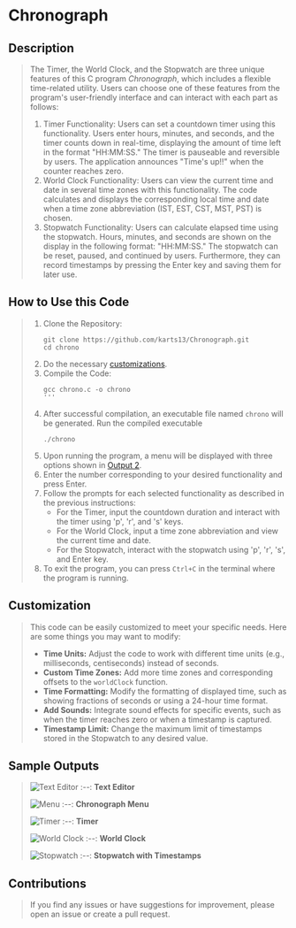 # Chronograph

## Description
> The Timer, the World Clock, and the Stopwatch are three unique features of this C program *Chronograph*, which includes a flexible time-related utility. Users can choose one of these features from the program's user-friendly interface and can interact with each part as follows:
> 1. Timer Functionality:
>    Users can set a countdown timer using this functionality. Users enter hours, minutes, and seconds, and the timer counts down in real-time, displaying the amount of time left in the format "HH:MM:SS." The timer is pauseable and reversible by users. The application announces "Time's up!!" when the counter reaches zero.
> 2. World Clock Functionality:
>    Users can view the current time and date in several time zones with this functionality. The code calculates and displays the corresponding local time and date when a time zone abbreviation (IST, EST, CST, MST, PST) is chosen.
> 3. Stopwatch Functionality:
>    Users can calculate elapsed time using the stopwatch. Hours, minutes, and seconds are shown on the display in the following format: "HH:MM:SS." The stopwatch can be reset, paused, and continued by users. Furthermore, they can record timestamps by pressing the Enter key and saving them for later use.

## How to Use this Code
> 1. Clone the Repository:
>    ```
>    git clone https://github.com/karts13/Chronograph.git
>    cd chrono
>    ```
> 2. Do the necessary [customizations](https://github.com/karts13/Chronograph/blob/main/README.md#customization).
> 3. Compile the Code:
>    ```
>    gcc chrono.c -o chrono
>    '''
> 4. After successful compilation, an executable file named `chrono` will be generated. Run the compiled executable
>    ```
>    ./chrono
>    ```
> 5. Upon running the program, a menu will be displayed with three options shown in [Output 2](https://github.com/karts13/Chronograph/blob/main/README.md#sample-outputs).
> 6. Enter the number corresponding to your desired functionality and press Enter.
> 7. Follow the prompts for each selected functionality as described in the previous instructions:
>    * For the Timer, input the countdown duration and interact with the timer using 'p', 'r', and 's' keys.
>    * For the World Clock, input a time zone abbreviation and view the current time and date.
>    * For the Stopwatch, interact with the stopwatch using 'p', 'r', 's', and Enter key.
> 8. To exit the program, you can press `Ctrl+C` in the terminal where the program is running.


## Customization 
> This code can be easily customized to meet your specific needs. Here are some things you may want to modify:
> * **Time Units:** Adjust the code to work with different time units (e.g., milliseconds, centiseconds) instead of seconds.
> * **Custom Time Zones:** Add more time zones and corresponding offsets to the `worldClock` function.
> * **Time Formatting:** Modify the formatting of displayed time, such as showing fractions of seconds or using a 24-hour time format.
> * **Add Sounds:** Integrate sound effects for specific events, such as when the timer reaches zero or when a timestamp is captured.
> * **Timestamp Limit:** Change the maximum limit of timestamps stored in the Stopwatch to any desired value.


## Sample Outputs
> ![Text Editor](https://github.com/karts13/Chronograph/assets/126340629/42ec6c8b-b94d-4131-a13d-c2df02daa7ff)
> :--:
> <b>Text Editor</b>
>
> ![Menu](https://github.com/karts13/Chronograph/assets/126340629/e7aaca37-6ef6-4df4-9659-85e9447431fc)
> :--:
> <b>Chronograph Menu</b>
>
> ![Timer](https://github.com/karts13/Chronograph/assets/126340629/d2237940-de27-4106-907f-58d57c5a9bcf)
> :--:
> <b>Timer</b>
>
> ![World Clock](https://github.com/karts13/Chronograph/assets/126340629/0313d068-2f61-403b-a352-abd71a80c98b)
> :--:
> <b>World Clock</b>
>
> ![Stopwatch](https://github.com/karts13/Chronograph/assets/126340629/dfd7dbf9-252d-4c67-91cc-4c8c87e0d03c)
> :--:
> <b>Stopwatch with Timestamps</b>

## Contributions 
> If you find any issues or have suggestions for improvement, please open an issue or create a pull request.
